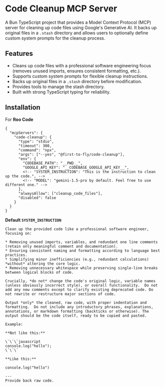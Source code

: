 # Code Cleanup MCP Server

A Bun TypeScript project that provides a Model Context Protocol (MCP) server for cleaning up code files using Google's Generative AI. It backs up original files in a `.stash` directory and allows users to optionally define custom system prompts for the cleanup process.

## Features

- Cleans up code files with a professional software engineering focus (removes unused imports, ensures consistent formatting, etc.).
- Supports custom system prompts for flexible cleanup instructions.
- Backs up original files in a `.stash` directory before modification.
- Provides tools to manage the stash directory.
- Built with strong TypeScript typing for reliability.

## Installation

For **Roo Code**

```
{
  "mcpServers": {
    "code-cleanup": {
      "type": "stdio",
      "timeout": 300,
      "command": "npx",
      "args": ["--yes", "@first-to-fly/code-cleanup"],
      "env": {
        "CODEBASE_PATH": "__PWD__",
        "GOOGLE_API_KEY": "__CODEBASE_GOOGLE_API_KEY__",
        <!-- "SYSTEM_INSTRUCTION": "This is the instruction to clean up the code.", -->
        <!-- "MODEL": "gemini-1.5-pro by default. Feel free to use different one." -->
      },
      "alwaysAllow": ["cleanup_code_files"],
      "disabled": false
    }
  }
}
```

**Default `SYSTEM_INSTRUCTION`**

```
Clean up the provided code like a professional software engineer, focusing on:

* Removing unused imports, variables, and redundant one line comments (retain only meaningful comment and documentation).
* Ensuring consistent naming and formatting according to language best practices.
* Simplifying minor inefficiencies (e.g., redundant calculations) *without* altering the core logic.
* Removing unnecessary whitespace while preserving single-line breaks between logical blocks of code.

Crucially, *do not* change the code's original logic, variable names (unless obviously incorrect style), or overall functionality.  Do not add any new comments except to clarify existing deprecated code. Do not rewrite or restructure major sections of code.

Output *only* the cleaned, raw code, with proper indentation and formatting.  Do not include any introductory phrases, explanations, annotations, or markdown formatting (backticks or otherwise). The output should be the code itself, ready to be copied and pasted.

Example:

**Not like this:**

\`\`\`javascript
console.log("hello");
\`\`\`

**Like this:**

console.log("hello")

---
Provide back raw code.
```
